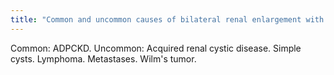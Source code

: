 ```yaml
---
title: "Common and uncommon causes of bilateral renal enlargement with masses?"
---
```

Common: ADPCKD. Uncommon: Acquired renal cystic disease. Simple cysts. Lymphoma. Metastases. Wilm's tumor.

